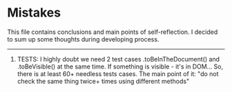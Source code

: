 # Mistakes

This file contains conclusions and main points of self-reflection. I decided to sum up some thoughts during developing process.

----

1. TESTS: I highly doubt we need 2 test cases .toBeInTheDocument() and .toBeVisible() at the same time. If something is visible - it's in DOM... So, there is at least 60+ needless tests cases. The main point of it: "do not check the same thing twice+ times using different methods"